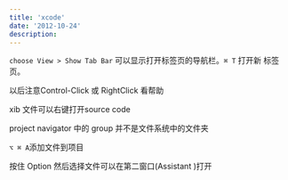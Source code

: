 ```yaml
---
title: 'xcode'
date: '2012-10-24'
description:
---
```



`choose View > Show Tab Bar` 可以显示打开标签页的导航栏。`⌘ T` 打开新
标签页。

以后注意Control-Click 或 RightClick 看帮助

xib 文件可以右键打开source code

project navigator 中的 group 并不是文件系统中的文件夹

`⌥ ⌘ A`添加文件到项目

按住 Option 然后选择文件可以在第二窗口(Assistant )打开
